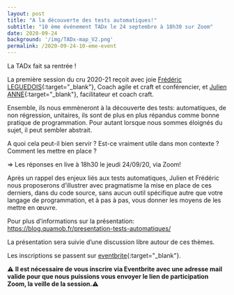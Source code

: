 ```yaml
---
layout: post
title: "A la découverte des tests automatiques!"
subtitle: "10 ème événement TADx le 24 septembre à 18h30 sur Zoom"
date: 2020-09-24
background: '/img/TADx-map_V2.png'
permalink: /2020-09-24-10-eme-event
---
```


La TADx fait sa rentrée !

La première session du cru 2020-21 reçoit avec joie [Frédéric LEGUEDOIS](https://www.linkedin.com/in/fr%C3%A9d%C3%A9ric-legu%C3%A9dois/){:target="_blank"}, Coach agile et craft et conférencier, et [Julien ANNE](https://www.linkedin.com/in/julien-anne-6a72b279/){:target="_blank"}, facilitateur et coach craft.

Ensemble, ils nous emmèneront à la découverte des tests: automatiques, de non régression, unitaires, ils sont de plus en plus répandus comme bonne pratique de programmation.
Pour autant lorsque nous sommes éloignés du sujet, il peut sembler abstrait.

A quoi cela peut-il bien servir ?
Est-ce vraiment utile dans mon contexte ?
Comment les mettre en place ?

=> Les réponses en live à 18h30 le jeudi 24/09/20, via Zoom!


Après un rappel des enjeux liés aux tests automatiques, Julien et Frédéric nous proposerons d’illustrer avec pragmatisme la mise en place de ces derniers, dans du code source, sans aucun outil spécifique autre que votre langage de programmation, et à pas à pas, vous donner les moyens de les mettre en œuvre.

Pour plus d’informations sur la présentation: https://blog.quamob.fr/presentation-tests-automatiques/



La présentation sera suivie d’une discussion libre autour de ces thèmes.

Les inscriptions se passent sur [eventbrite](https://www.eventbrite.fr/e/billets-a-la-decouverte-des-tests-automatiques-tadx-119731210273){:target="_blank"}.

⚠️ **Il est nécessaire de vous inscrire via Eventbrite avec une adresse mail valide pour que nous puissions vous envoyer le lien de participation Zoom, la veille de la session.**⚠️ 
